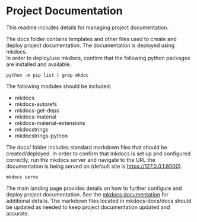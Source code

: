 # Project Documentation

This readme includes details for managing project documentation.  

The docs folder contains templates and other files used to create and deploy project documentation. The 
documentation is deployed using mkdocs.  
In order to deploy/use mkdocs, confirm that the following python packages are installed and available.

`python -m pip list | grep mkdoc`

The following modules should be included:
* mkdocs
* mkdocs-autorefs
* mkdocs-get-deps
* mkdocs-material
* mkdocs-material-extensions
* mkdocstrings
* mkdocstrings-python

The docs/ folder includes standard markdown files that should be created/deployed.  In order to confirm that mkdocs 
is set up and configured correctly, run the mkdocs server and navigate to the URL the documentation is being served 
on (default site is https://127.0.0.1:8000).

`mkdocs serve`

The main landing page provides details on how to further configure and deploy project documentation. See the [mkdocs 
documentation] for additional details.  The markdown files located in mkdocs-docs/docs should be updated as needed 
to keep project documentation updated and accurate.

<!---
Comment: Add any Reference links below.  Anywhere above this block in this Markdown file, include just the 
text within the square brackets.  E.g. [reference]
-->
[Organizing Python Resources]: https://davidhartman.atlassian.net/wiki/spaces/PYTHON/pages/196629
[Hitchhikers]: https://python-docs.readthedocs.io/en/latest/writing/structure.html  "Hitchhikers Guide to Python"
[mkdocs documentation]: https://www.mkdocs.org/
